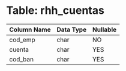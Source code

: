 # Table: rhh_cuentas

| Column Name | Data Type | Nullable |
|-------------|-----------|----------|
| cod_emp | char | NO |
| cuenta | char | YES |
| cod_ban | char | YES |
